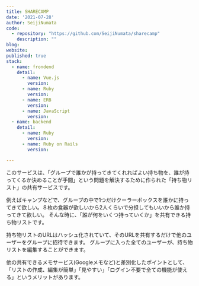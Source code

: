 ```yaml
---
title: SHARECAMP
date: '2021-07-28'
author: SeijiNumata
code: 
  - repository: "https://github.com/SeijiNumata/sharecamp"
    description: ""
blog:
website:
published: true
stack:
  - name: frondend
    detail: 
      - name: Vue.js 
        version: 
      - name: Ruby
        version:
      - name: ERB
        version:
      - name: JavaScript
        version:
  - name: backend
    detail: 
      - name: Ruby
        version:
      - name: Ruby on Rails
        version: 

---
```


このサービスは、「グループで誰かが持ってきてくれればよい持ち物を、誰が持ってくるか決めることが手間」という問題を解決するために作られた「持ち物リスト」の共有サービスです。

例えばキャンプなどで、グループの中で1つだけクーラーボックスを誰かに持ってきて欲しい。８枚の食器が欲しいから2人くらいで分担してもいいから誰か持ってきて欲しい。 そんな時に、「誰が何をいくつ持っていくか」を共有できる持ち物リストです。

持ち物リストのURLはハッシュ化されていて、そのURLを共有するだけで他のユーザーをグループに招待できます。 グループに入った全てのユーザーが、持ち物リストを編集することができます。

他の共有できるメモサービス(Googleメモなど)と差別化したポイントとして、「リストの作成、編集が簡単」「見やすい」「ログイン不要で全ての機能が使える」というメリットがあります。
